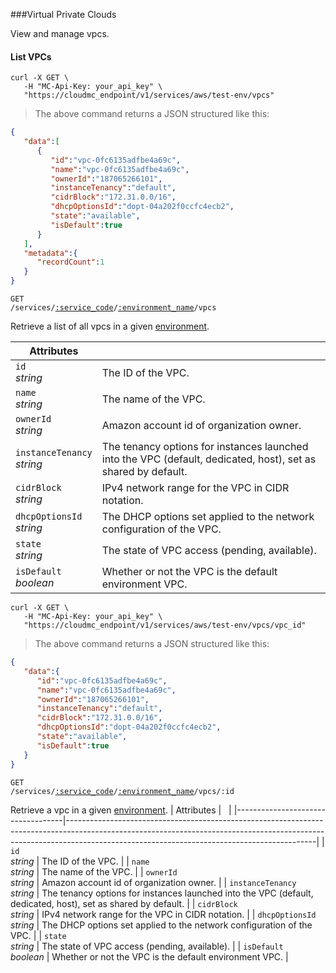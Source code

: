 ###Virtual Private Clouds

View and manage vpcs.

<!-------------------- LIST VPCS -------------------->

#### List VPCs

```shell
curl -X GET \
   -H "MC-Api-Key: your_api_key" \
   "https://cloudmc_endpoint/v1/services/aws/test-env/vpcs"
```
> The above command returns a JSON structured like this:

```json
{
   "data":[
      {
         "id":"vpc-0fc6135adfbe4a69c",
         "name":"vpc-0fc6135adfbe4a69c",
         "ownerId":"187065266101",
         "instanceTenancy":"default",
         "cidrBlock":"172.31.0.0/16",
         "dhcpOptionsId":"dopt-04a202f0ccfc4ecb2",
         "state":"available",
         "isDefault":true
      }
   ],
   "metadata":{
      "recordCount":1
   }
}
```

<code>GET /services/<a href="#administration-service-connections">:service_code</a>/<a href="#administration-environments">:environment_name</a>/vpcs</code>

Retrieve a list of all vpcs in a given [environment](#administration-environments).

| Attributes                        | &nbsp;                                                                                                                                                                                                                   |
|-----------------------------------|--------------------------------------------------------------------------------------------------------------------------------------------------------------------------------------------------------------------------|
| `id`<br/>*string*                 | The ID of the VPC.                                                                                                                                                                                                  |
| `name`<br/>*string*               | The name of the VPC.                                                                                                                                                                                                |
| `ownerId`<br/>*string*            | Amazon account id of organization owner.                                                                                                                                                     |
| `instanceTenancy`<br/>*string*    | The tenancy options for instances launched into the VPC (default, dedicated, host), set as shared by default.                                                                                                                                                                           |
| `cidrBlock`<br/>*string*          | IPv4 network range for the VPC in CIDR notation.                                                                                                                                                                                                       |
| `dhcpOptionsId`<br/>*string*      | The DHCP options set applied to the network configuration of the VPC.                                                                                                                                                                                      |
| `state`<br/>*string*              | The state of VPC access (pending, available).                                                                                                                                                                                   |
| `isDefault`<br/>*boolean*         | Whether or not the VPC is the default environment VPC.            |

<!-------------------- RETRIEVE A VPC -------------------->

```shell
curl -X GET \
   -H "MC-Api-Key: your_api_key" \
   "https://cloudmc_endpoint/v1/services/aws/test-env/vpcs/vpc_id"
```
> The above command returns a JSON structured like this:

```json
{
   "data":{
      "id":"vpc-0fc6135adfbe4a69c",
      "name":"vpc-0fc6135adfbe4a69c",
      "ownerId":"187065266101",
      "instanceTenancy":"default",
      "cidrBlock":"172.31.0.0/16",
      "dhcpOptionsId":"dopt-04a202f0ccfc4ecb2",
      "state":"available",
      "isDefault":true
   }
}
```
<code>GET /services/<a href="#administration-service-connections">:service_code</a>/<a href="#administration-environments">:environment_name</a>/vpcs/:id</code>

Retrieve a vpc in a given [environment](#administration-environments).
| Attributes                        | &nbsp;                                                                                                                                                                                                                   |
|-----------------------------------|--------------------------------------------------------------------------------------------------------------------------------------------------------------------------------------------------------------------------|
| `id`<br/>*string*                 | The ID of the VPC.                                                                                                                                                                                                  |
| `name`<br/>*string*               | The name of the VPC.                                                                                                                                                                                                |
| `ownerId`<br/>*string*            | Amazon account id of organization owner.                                                                                                                                                     |
| `instanceTenancy`<br/>*string*    | The tenancy options for instances launched into the VPC (default, dedicated, host), set as shared by default.                                                                                                                                                                           |
| `cidrBlock`<br/>*string*          | IPv4 network range for the VPC in CIDR notation.                                                                                                                                                                                                       |
| `dhcpOptionsId`<br/>*string*      | The DHCP options set applied to the network configuration of the VPC.                                                                                                                                                                                      |
| `state`<br/>*string*              | The state of VPC access (pending, available).                                                                                                                                                                                   |
| `isDefault`<br/>*boolean*         | Whether or not the VPC is the default environment VPC.            |
